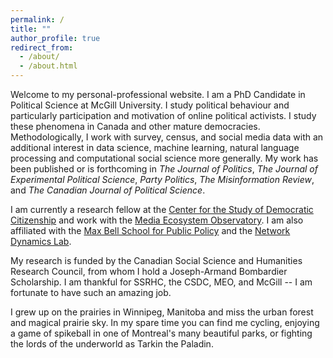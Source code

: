 ```yaml
---
permalink: /
title: ""
author_profile: true
redirect_from:
  - /about/
  - /about.html
---
```


Welcome to my personal-professional website. I am a PhD Candidate in Political Science at McGill University. I study political behaviour and particularly participation and motivation of online political activists. I study these phenomena in Canada and other mature democracies. Methodologically, I work with survey, census, and social media data with an additional interest in data science, machine learning, natural language processing and computational social science more generally. My work has been published or is forthcoming in *The Journal of Politics*, *The Journal of Experimental Political Science*, *Party Politics*, *The Misinformation Review*, and *The Canadian Journal of Political Science*.

I am currently a research fellow at the [Center for the Study of Democratic Citizenship](https://csdc-cecd.ca/) and work with the [Media Ecosystem Observatory](https://www.mediaecosystemobservatory.com/). I am also affiliated with the [Max Bell School for Public Policy](https://www.mcgill.ca/maxbellschool/) and the [Network Dynamics Lab](http://networkdynamics.org/).

My research is funded by the Canadian Social Science and Humanities Research Council, from whom I hold a Joseph-Armand Bombardier Scholarship. I am thankful for SSRHC, the CSDC, MEO, and McGill -- I am fortunate to have such an amazing job.

I grew up on the prairies in Winnipeg, Manitoba and miss the urban forest and magical prairie sky. In my spare time you can find me cycling, enjoying a game of spikeball in one of Montreal's many beautiful parks, or fighting the lords of the underworld as Tarkin the Paladin.
